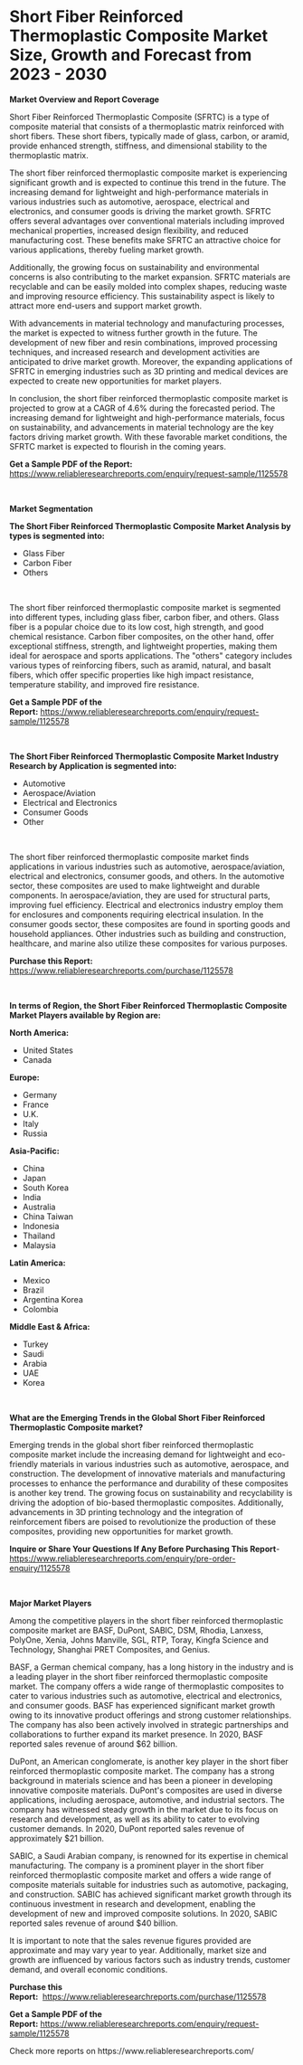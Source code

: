 <p><h1>Short Fiber Reinforced Thermoplastic Composite Market Size, Growth and Forecast from 2023 - 2030</h1></p><p><strong>Market Overview and Report Coverage</strong></p>
<p><p>Short Fiber Reinforced Thermoplastic Composite (SFRTC) is a type of composite material that consists of a thermoplastic matrix reinforced with short fibers. These short fibers, typically made of glass, carbon, or aramid, provide enhanced strength, stiffness, and dimensional stability to the thermoplastic matrix.</p><p>The short fiber reinforced thermoplastic composite market is experiencing significant growth and is expected to continue this trend in the future. The increasing demand for lightweight and high-performance materials in various industries such as automotive, aerospace, electrical and electronics, and consumer goods is driving the market growth. SFRTC offers several advantages over conventional materials including improved mechanical properties, increased design flexibility, and reduced manufacturing cost. These benefits make SFRTC an attractive choice for various applications, thereby fueling market growth.</p><p>Additionally, the growing focus on sustainability and environmental concerns is also contributing to the market expansion. SFRTC materials are recyclable and can be easily molded into complex shapes, reducing waste and improving resource efficiency. This sustainability aspect is likely to attract more end-users and support market growth.</p><p>With advancements in material technology and manufacturing processes, the market is expected to witness further growth in the future. The development of new fiber and resin combinations, improved processing techniques, and increased research and development activities are anticipated to drive market growth. Moreover, the expanding applications of SFRTC in emerging industries such as 3D printing and medical devices are expected to create new opportunities for market players.</p><p>In conclusion, the short fiber reinforced thermoplastic composite market is projected to grow at a CAGR of 4.6% during the forecasted period. The increasing demand for lightweight and high-performance materials, focus on sustainability, and advancements in material technology are the key factors driving market growth. With these favorable market conditions, the SFRTC market is expected to flourish in the coming years.</p></p>
<p><strong>Get a Sample PDF of the Report:</strong> <a href="https://www.reliableresearchreports.com/enquiry/request-sample/1125578">https://www.reliableresearchreports.com/enquiry/request-sample/1125578</a></p>
<p>&nbsp;</p>
<p><strong>Market Segmentation</strong></p>
<p><strong>The Short Fiber Reinforced Thermoplastic Composite Market Analysis by types is segmented into:</strong></p>
<p><ul><li>Glass Fiber</li><li>Carbon Fiber</li><li>Others</li></ul></p>
<p>&nbsp;</p>
<p><p>The short fiber reinforced thermoplastic composite market is segmented into different types, including glass fiber, carbon fiber, and others. Glass fiber is a popular choice due to its low cost, high strength, and good chemical resistance. Carbon fiber composites, on the other hand, offer exceptional stiffness, strength, and lightweight properties, making them ideal for aerospace and sports applications. The "others" category includes various types of reinforcing fibers, such as aramid, natural, and basalt fibers, which offer specific properties like high impact resistance, temperature stability, and improved fire resistance.</p></p>
<p><strong>Get a Sample PDF of the Report:</strong>&nbsp;<a href="https://www.reliableresearchreports.com/enquiry/request-sample/1125578">https://www.reliableresearchreports.com/enquiry/request-sample/1125578</a></p>
<p>&nbsp;</p>
<p><strong>The Short Fiber Reinforced Thermoplastic Composite Market Industry Research by Application is segmented into:</strong></p>
<p><ul><li>Automotive</li><li>Aerospace/Aviation</li><li>Electrical and Electronics</li><li>Consumer Goods</li><li>Other</li></ul></p>
<p>&nbsp;</p>
<p><p>The short fiber reinforced thermoplastic composite market finds applications in various industries such as automotive, aerospace/aviation, electrical and electronics, consumer goods, and others. In the automotive sector, these composites are used to make lightweight and durable components. In aerospace/aviation, they are used for structural parts, improving fuel efficiency. Electrical and electronics industry employ them for enclosures and components requiring electrical insulation. In the consumer goods sector, these composites are found in sporting goods and household appliances. Other industries such as building and construction, healthcare, and marine also utilize these composites for various purposes.</p></p>
<p><strong>Purchase this Report:</strong>&nbsp; <a href="https://www.reliableresearchreports.com/purchase/1125578">https://www.reliableresearchreports.com/purchase/1125578</a></p>
<p>&nbsp;</p>
<p><strong>In terms of Region, the Short Fiber Reinforced Thermoplastic Composite Market Players available by Region are:</strong></p>
<p>
    <p> <strong> North America: </strong>
        <ul>
            <li>United States</li>
            <li>Canada</li>
        </ul>
        </p> 
    <p> <strong> Europe: </strong>
        <ul>
            <li>Germany</li>
            <li>France</li>
            <li>U.K.</li>
            <li>Italy</li>
            <li>Russia</li>
        </ul>
        </p> 
    <p> <strong> Asia-Pacific: </strong>
        <ul>
            <li>China</li>
            <li>Japan</li>
            <li>South Korea</li>
            <li>India</li>
            <li>Australia</li>
            <li>China Taiwan</li>
            <li>Indonesia</li>
            <li>Thailand</li>
            <li>Malaysia</li>
        </ul>
        </p> 
    <p> <strong> Latin America: </strong>
        <ul>
            <li>Mexico</li>
            <li>Brazil</li>
            <li>Argentina Korea</li>
            <li>Colombia</li>
        </ul>
        </p> 
    <p> <strong> Middle East & Africa: </strong>
        <ul>
            <li>Turkey</li>
            <li>Saudi</li>
            <li>Arabia</li>
            <li>UAE</li>
            <li>Korea</li>
        </ul>
    </p>
    </p>
<p>&nbsp;</p>
<p><strong>What are the Emerging Trends in the Global Short Fiber Reinforced Thermoplastic Composite market?</strong></p>
<p><p>Emerging trends in the global short fiber reinforced thermoplastic composite market include the increasing demand for lightweight and eco-friendly materials in various industries such as automotive, aerospace, and construction. The development of innovative materials and manufacturing processes to enhance the performance and durability of these composites is another key trend. The growing focus on sustainability and recyclability is driving the adoption of bio-based thermoplastic composites. Additionally, advancements in 3D printing technology and the integration of reinforcement fibers are poised to revolutionize the production of these composites, providing new opportunities for market growth.</p></p>
<p><strong>Inquire or Share Your Questions If Any Before Purchasing This Report</strong>- <a href="https://www.reliableresearchreports.com/enquiry/pre-order-enquiry/1125578">https://www.reliableresearchreports.com/enquiry/pre-order-enquiry/1125578</a></p>
<p>&nbsp;</p>
<p><strong>Major Market Players</strong></p>
<p><p>Among the competitive players in the short fiber reinforced thermoplastic composite market are BASF, DuPont, SABIC, DSM, Rhodia, Lanxess, PolyOne, Xenia, Johns Manville, SGL, RTP, Toray, Kingfa Science and Technology, Shanghai PRET Composites, and Genius.</p><p>BASF, a German chemical company, has a long history in the industry and is a leading player in the short fiber reinforced thermoplastic composite market. The company offers a wide range of thermoplastic composites to cater to various industries such as automotive, electrical and electronics, and consumer goods. BASF has experienced significant market growth owing to its innovative product offerings and strong customer relationships. The company has also been actively involved in strategic partnerships and collaborations to further expand its market presence. In 2020, BASF reported sales revenue of around $62 billion.</p><p>DuPont, an American conglomerate, is another key player in the short fiber reinforced thermoplastic composite market. The company has a strong background in materials science and has been a pioneer in developing innovative composite materials. DuPont's composites are used in diverse applications, including aerospace, automotive, and industrial sectors. The company has witnessed steady growth in the market due to its focus on research and development, as well as its ability to cater to evolving customer demands. In 2020, DuPont reported sales revenue of approximately $21 billion.</p><p>SABIC, a Saudi Arabian company, is renowned for its expertise in chemical manufacturing. The company is a prominent player in the short fiber reinforced thermoplastic composite market and offers a wide range of composite materials suitable for industries such as automotive, packaging, and construction. SABIC has achieved significant market growth through its continuous investment in research and development, enabling the development of new and improved composite solutions. In 2020, SABIC reported sales revenue of around $40 billion.</p><p>It is important to note that the sales revenue figures provided are approximate and may vary year to year. Additionally, market size and growth are influenced by various factors such as industry trends, customer demand, and overall economic conditions.</p></p>
<p><strong>Purchase this Report:</strong>&nbsp;&nbsp;<a href="https://www.reliableresearchreports.com/purchase/1125578">https://www.reliableresearchreports.com/purchase/1125578</a></p>
<p></p>
<p><strong>Get a Sample PDF of the Report:</strong>&nbsp;<a href="https://www.reliableresearchreports.com/enquiry/request-sample/1125578">https://www.reliableresearchreports.com/enquiry/request-sample/1125578</a></p>
<p>Check more reports on https://www.reliableresearchreports.com/</p>